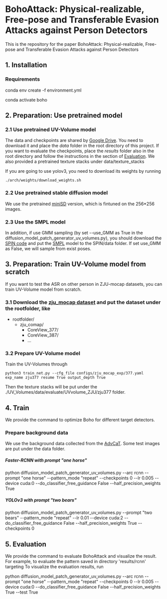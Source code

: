 # BohoAttack: Physical-realizable, Free-pose and Transferable Evasion Attacks against Person Detectors
This is the repository for the paper BohoAttack: Physical-realizable, Free-pose and Transferable Evasion Attacks against Person Detectors

<!-- toc -->
## 1. Installation
### Requirements
conda env create -f environment.yml 

conda activate boho

## 2. Preparation: Use pretrained model

### 2.1 Use pretrained UV-Volume model
The data and checkpoints are shared by [Google Drive](). You need to download it and place the *data* folder in the root directory of this project. If you want to evaluate the checkpoints, place the *results* folder also in the root directory and follow the instructions in the section of [Evaluation](#5-evaluation). We also provided a pretrained texture stacks under data/texture_stacks

If you are going to use yolov3, you need to download its weights by running
```
./arch/weights/download_weights.sh
```
### 2.2 Use pretrained stable diffusion model
We use the pretrained [miniSD](https://huggingface.co/justinpinkney/miniSD) version, which is fintuned on the 256*256 images.


### 2.3 Use the SMPL model
In addition, if use GMM sampling (by set --use_GMM as True in the diffusion_model_patch_generator_uv_volumes.py), you should download the [SPIN code](https://github.com/nkolot/SPIN) and put the [SMPL](https://smpl.is.tue.mpg.de/) model to the SPIN/data folder. If set use_GMM as False, we will sample from exist poses.

## 3. Preparation: Train UV-Volume model from scratch
If you want to test the ASR on other person in ZJU-mocap datasets, you can train UV-Volume model from scratch.
### 3.1 Download the [zju_mocap dataset](https://github.com/zju3dv/neuralbody/blob/master/INSTALL.md#zju-mocap-dataset) and put the dataset under the rootfolder, like
- rootfolder/
  - zju_comap/
    - CoreView_377/
    - CoreView_387/
    - ...
### 3.2 Prepare UV-Volume model
Train the UV-Volumes through
```
python3 train_net.py --cfg_file configs/zju_mocap_exp/377.yaml
exp_name zju377 resume True output_depth True
```
Then the texture stacks will be put under the ./UV_Volumes/data/evaluate/UVvolume_ZJU/zju377 folder.


## 4. Train
We provide the command to optimize Boho for different target detectors.
### Prepare background data
We use the background data collected from the [AdvCaT](https://github.com/WhoTHU/Adversarial_camou). Some test images are put under the data folder.

##### Faster-RCNN with prompt "one horse"
python diffusion_model_patch_generator_uv_volumes.py --arc rcnn --prompt "one horse" --pattern_mode "repeat" --checkpoints 0 --lr 0.005 --device cuda:0 --do_classifier_free_guidance False --half_precision_weights True

##### YOLOv3 with prompt "two bears"
python diffusion_model_patch_generator_uv_volumes.py --prompt "two bears" --pattern_mode "repeat" --lr 0.01 --device cuda:2 --do_classifier_free_guidance False --half_precision_weights True --checkpoints 0


## 5. Evaluation
We provide the command to evaluate BohoAttack and visualize the result. For example, to evaluate the pattern saved in directory 'results/rcnn' targeting 
To visualize the evaluation results, run

python diffusion_model_patch_generator_uv_volumes.py --arc rcnn --prompt "one horse"  --pattern_mode "repeat" --checkpoints 0 --lr 0.005 --device cuda:0 --do_classifier_free_guidance False --half_precision_weights True --test True

